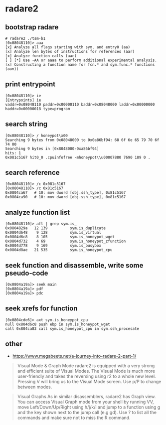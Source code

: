 # radare2

## bootstrap radare
```
# radare2 ./tsm-b1
[0x08048110]> aaa
[x] Analyze all flags starting with sym. and entry0 (aa)
[x] Analyze len bytes of instructions for references (aar)
[x] Analyze function calls (aac)
[ ] [*] Use -AA or aaaa to perform additional experimental analysis.
[x] Constructing a function name for fcn.* and sym.func.* functions (aan))
```

## print entrypoint
```
[0x08048110]> ie
[Entrypoints] ie
vaddr=0x08048110 paddr=0x00000110 baddr=0x08048000 laddr=0x00000000 haddr=0x00000018 type=program
```

## search string
```
[0x08048110]> / honeypot\x00
Searching 9 bytes from 0x08048000 to 0x0a86bf94: 68 6f 6e 65 79 70 6f 74 00
Searching 9 bytes in [0x8048000-0xa86bf94]
hits: 1
0x081c5167 hit0_0 .cpuinfofree -mhoneypot\\u00007880 7690 189 0 .
```

## search reference
```
[0x08048110]> /c 0x081c5167
[0x08048110]> /c 0x81c5167
0x0804ca67   # 10: mov dword [obj.ssh_type], 0x81c5167
0x0804ca90   # 10: mov dword [obj.ssh_type], 0x81c5167
```


## analyze function list

```
[0x08048110]> afl | grep sym.is_
0x0804829a   12 139          sym.is_duplicate
0x0804d648    9 128          sym.is_virtual
0x0804d6c8    8 105          sym.is_honeypot_wget
0x0804d732    4 69           sym.is_honeypot_zfunction
0x0804d778    9 169          sym.is_busybox
0x0804d8ae   21 535          sym.is_honeypot_cpu
```

## seek function and disassemble, write some pseudo-code
```
[0x0804a19a]> seek main
[0x0804a19a]> pdf
[0x0804a19a]> pdc
```

## seek xrefs for function

```
[0x0804cde6]> axt sym.is_honeypot_cpu
null 0x804d6c8 push ebp in sym.is_honeypot_wget
call 0x804ca83 call sym.is_honeypot_cpu in sym.ssh_procesate
```

## other

* https://www.megabeets.net/a-journey-into-radare-2-part-1/

> Visual Mode & Graph Mode radare2 is equipped with a very strong and efficient
> suite of Visual Modes. The Visual Mode is much more user-friendly and takes
> the reversing using r2 to a whole new level. Pressing V  will bring us to the
> Visual Mode screen. Use p/P to change between modes.

> Visual Graphs As in similar disassemblers, radare2 has Graph view. You can
> access Visual Graph mode from your shell by running VV, move Left/Down/Up/Right
> using h/j/k/l and jump to a function using g and the key shown next to the jump
> call (e.g gd).  Use ? to list all the commands and make sure not to miss the R
> command.



